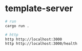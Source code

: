 # template-server

```sh
# run
cargo run .

# http
http http://localhost:3000
http http://localhost:3000/health
```